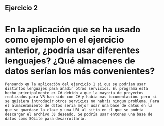 ## Ejercicio 2

# En la aplicación que se ha usado como ejemplo en el ejercicio anterior, ¿podría usar diferentes lenguajes? ¿Qué almacenes de datos serían los más convenientes?


	Pensando en la aplicación del ejercicio 1 si que se podrian usar distintos lenguajes para añadir otros servicios. El programa esta hecho principalmente en C# debido a que la mayoria de proyectos realizados para VR han sido con C# y habia mas documentación. pero si se quisiera introducir otros servicios no habria ningun problema. Para el almacenamiento de datos seria mejor usar una base de datos en la que se guardase la clave y una URL al sitio en el que se podria descargar el archivo 3D deseado. Se podría usar entones una base de datos como SQLite para desarrollarlo.







